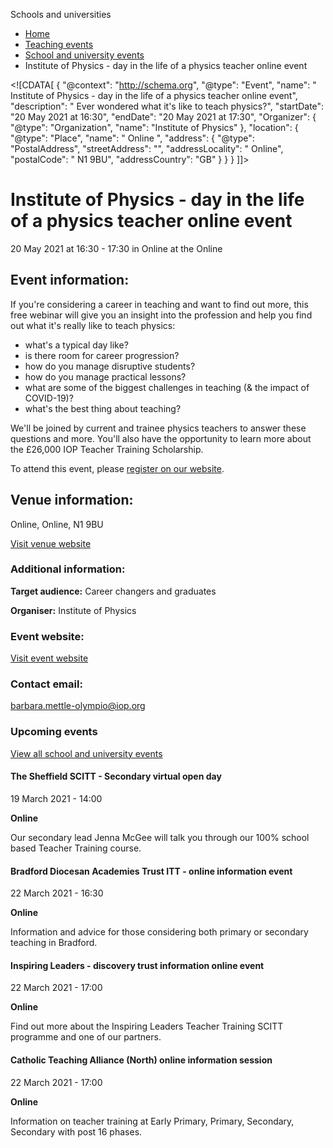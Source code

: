 Schools and universities

*   [Home](/)
*   [Teaching events](/teaching-events)
*   [School and university events](/teaching-events/training-provider-events)
*   Institute of Physics - day in the life of a physics teacher online event

<!\[CDATA\[ { "@context": "http://schema.org", "@type": "Event", "name": " Institute of Physics - day in the life of a physics teacher online event", "description": " Ever wondered what it&#039;s like to teach physics?", "startDate": "20 May 2021 at 16:30", "endDate": "20 May 2021 at 17:30", "Organizer": { "@type": "Organization", "name": "Institute of Physics" }, "location": { "@type": "Place", "name": " Online ", "address": { "@type": "PostalAddress", "streetAddress": "", "addressLocality": " Online", "postalCode": " N1 9BU", "addressCountry": "GB" } } } \]\]>

Institute of Physics - day in the life of a physics teacher online event
========================================================================

20 May 2021 at 16:30 - 17:30 in Online at the Online

Event information:
------------------

If you're considering a career in teaching and want to find out more, this free webinar will give you an insight into the profession and help you find out what it's really like to teach physics:

*   what's a typical day like?
*   is there room for career progression?
*   how do you manage disruptive students?
*   how do you manage practical lessons?
*   what are some of the biggest challenges in teaching (& the impact of COVID-19)?
*   what's the best thing about teaching?

We'll be joined by current and trainee physics teachers to answer these questions and more. You'll also have the opportunity to learn more about the £26,000 IOP Teacher Training Scholarship.

To attend this event, please [register on our website](https://attendee.gotowebinar.com/register/1835364596293760528?source=DfE+events).

Venue information:
------------------

Online, Online, N1 9BU

[Visit venue website](https://www.iop.org/about/support-grants/iop-teacher-training-scholarships "Online")

### Additional information:

**Target audience:** Career changers and graduates

**Organiser:** Institute of Physics

### Event website:

[Visit event website](https://attendee.gotowebinar.com/register/1835364596293760528?source=DfE+events)

### Contact email:

[barbara.mettle-olympio@iop.org](mailto:barbara.mettle-olympio@iop.org)

### Upcoming events

[View all school and university events](/teaching-events/training-provider-events)

[](/teaching-events/training-provider-events/210319-the-sheffield-scitt-secondary-virtual-open-day)

#### The Sheffield SCITT - Secondary virtual open day

19 March 2021 - 14:00

**Online**

Our secondary lead Jenna McGee will talk you through our 100% school based Teacher Training course.

[](/teaching-events/training-provider-events/210322-bradford-diocesan-academies-trust-itt-online-information-event)

#### Bradford Diocesan Academies Trust ITT - online information event

22 March 2021 - 16:30

**Online**

Information and advice for those considering both primary or secondary teaching in Bradford.

[](/teaching-events/training-provider-events/210322-inspiring-leaders-discovery-trust-information-online-event)

#### Inspiring Leaders - discovery trust information online event

22 March 2021 - 17:00

**Online**

Find out more about the Inspiring Leaders Teacher Training SCITT programme and one of our partners.

[](/teaching-events/training-provider-events/210322-catholic-teaching-alliance-north-online-information-session)

#### Catholic Teaching Alliance (North) online information session

22 March 2021 - 17:00

**Online**

Information on teacher training at Early Primary, Primary, Secondary, Secondary with post 16 phases.